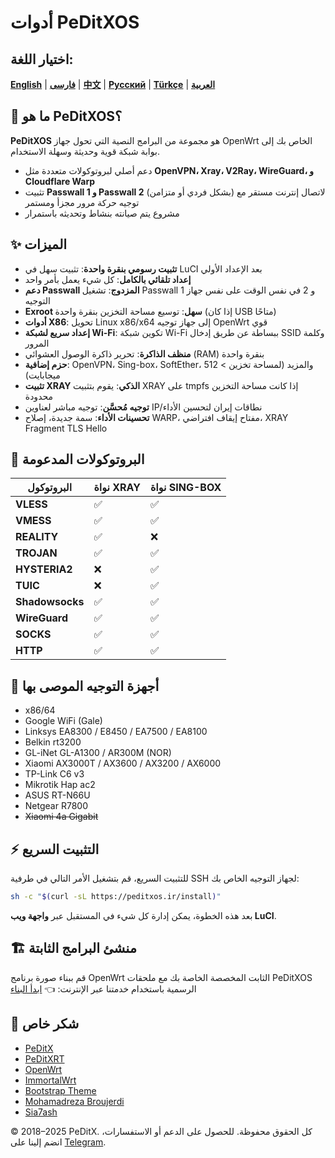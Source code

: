 # أدوات PeDitXOS

## اختيار اللغة:

[**English**](README.md) | [**فارسی**](README_fa.md) | [**中文**](README_zh.md) | [**Русский**](README_ru.md) | [**Türkçe**](README_tr.md) | [**العربية**](README_ar.md)

## 🚀 ما هو PeDitXOS؟

**PeDitXOS** هو مجموعة من البرامج النصية التي تحول جهاز OpenWrt الخاص بك إلى بوابة شبكة قوية وحديثة وسهلة الاستخدام.

* دعم أصلي لبروتوكولات متعددة مثل **OpenVPN، Xray، V2Ray، WireGuard، و Cloudflare Warp**
* تثبيت **Passwall 1 و Passwall 2** (بشكل فردي أو متزامن) لاتصال إنترنت مستقر مع توجيه حركة مرور مجزأ ومستمر
* مشروع يتم صيانته بنشاط وتحديثه باستمرار

## ✨ الميزات

* **تثبيت رسومي بنقرة واحدة**: تثبيت سهل في LuCI بعد الإعداد الأولي
* **إعداد تلقائي بالكامل**: كل شيء يعمل بأمر واحد
* **دعم Passwall المزدوج**: تشغيل Passwall 1 و 2 في نفس الوقت على نفس جهاز التوجيه
* **Exroot سهل**: توسيع مساحة التخزين بنقرة واحدة (إذا كان USB متاحًا)
* **أدوات X86**: تحويل Linux x86/x64 إلى جهاز توجيه OpenWrt قوي
* **إعداد سريع لشبكة Wi-Fi**: تكوين شبكة Wi-Fi ببساطة عن طريق إدخال SSID وكلمة المرور
* **منظف الذاكرة**: تحرير ذاكرة الوصول العشوائي (RAM) بنقرة واحدة
* **حزم إضافية**: OpenVPN، Sing-box، SoftEther، والمزيد (لمساحة تخزين > 512 ميجابايت)
* **تثبيت XRAY الذكي**: يقوم بتثبيت XRAY على tmpfs إذا كانت مساحة التخزين محدودة
* **توجيه مُحسَّن**: توجيه مباشر لعناوين IP/نطاقات إيران لتحسين الأداء
* **تحسينات الأداء**: سمة جديدة، إصلاح WARP، مفتاح إيقاف افتراضي، XRAY Fragment TLS Hello

## 📡 البروتوكولات المدعومة

| البروتوكول | نواة XRAY | نواة SING-BOX |
| --- | --- | --- |
| **VLESS** | ✅ | ✅ |
| **VMESS** | ✅ | ✅ |
| **REALITY** | ✅ | ❌ |
| **TROJAN** | ✅ | ✅ |
| **HYSTERIA2** | ❌ | ✅ |
| **TUIC** | ❌ | ✅ |
| **Shadowsocks** | ✅ | ✅ |
| **WireGuard** | ✅ | ✅ |
| **SOCKS** | ✅ | ✅ |
| **HTTP** | ✅ | ✅ |

## 📶 أجهزة التوجيه الموصى بها

* x86/64
* Google WiFi (Gale)
* Linksys EA8300 / E8450 / EA7500 / EA8100
* Belkin rt3200
* GL-iNet GL-A1300 / AR300M (NOR)
* Xiaomi AX3000T / AX3600 / AX3200 / AX6000
* TP-Link C6 v3
* Mikrotik Hap ac2
* ASUS RT-N66U
* Netgear R7800
* ~~Xiaomi 4a Gigabit~~

## ⚡ التثبيت السريع

للتثبيت السريع، قم بتشغيل الأمر التالي في طرفية SSH لجهاز التوجيه الخاص بك:


```bash
sh -c "$(curl -sL https://peditxos.ir/install)"
``` 

بعد هذه الخطوة، يمكن إدارة كل شيء في المستقبل عبر **واجهة ويب LuCI**.

## 🏗️ منشئ البرامج الثابتة

قم ببناء صورة برنامج OpenWrt الثابت المخصصة الخاصة بك مع ملحقات PeDitXOS الرسمية باستخدام خدمتنا عبر الإنترنت:
👈 [ابدأ البناء](https://peditxos.ir)

## 🙏 شكر خاص

* [PeDitX](https://github.com/peditx)
* [PeDitXRT](https://github.com/peditx/peditxrt)
* [OpenWrt](https://github.com/openwrt)
* [ImmortalWrt](https://github.com/immortalwrt)
* [Bootstrap Theme](https://github.com/twbs/bootstrap)
* [Mohamadreza Broujerdi](https://t.me/MR13_B)
* [Sia7ash](https://github.com/Sia7ash)


© 2018–2025 PeDitX. كل الحقوق محفوظة.
للحصول على الدعم أو الاستفسارات، انضم إلينا على [Telegram](https://t.me/peditx).
